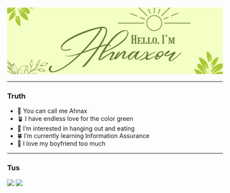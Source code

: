 <p align="center">
  <img src="https://github.com/Ahnaxor/Ahnaxor/blob/19261f1f9c33f1676b8ee62206764982b2264029/Ahnaxor.png" alt="profile views"> 
</p>

---
### Truth

- 💚 You can call me Ahnax
- 🪴 I have endless love for the color green
- 🌱 I’m interested in hanging out and eating
- 🍀 I’m currently learning Information Assurance
- 🥬 I love my boyfriend too much

---
### Tus
<p>
<img src="https://github-readme-stats.vercel.app/api?username=ahnaxor&count_private=true&show_icons=true&theme=shadow_green"/>
<img src="https://github-readme-stats.vercel.app/api/top-langs/?username=ahnaxor&layout=compact&theme=shadow_green"/>
</p>
